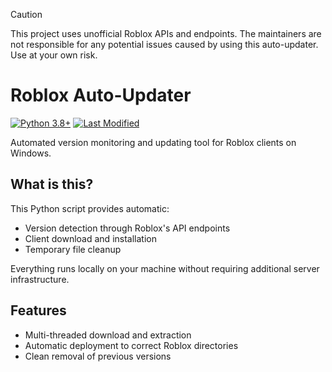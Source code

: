 [commits]: https://github.com/yourusername/roblox-autoupdater/commits
[badges/last-modified]: https://img.shields.io/github/last-commit/yourusername/roblox-autoupdater?label=Last%20Updated

> [!CAUTION]
> This project uses unofficial Roblox APIs and endpoints. The maintainers are not responsible for any potential issues caused by using this auto-updater. Use at your own risk.

# Roblox Auto-Updater

[![Python 3.8+](https://img.shields.io/badge/python-3.8+-blue.svg)](https://www.python.org/downloads/)
[![Last Modified][badges/last-modified]][commits]

Automated version monitoring and updating tool for Roblox clients on Windows.

## What is this?

This Python script provides automatic:
- Version detection through Roblox's API endpoints
- Client download and installation
- Temporary file cleanup

Everything runs locally on your machine without requiring additional server infrastructure.

## Features

- Multi-threaded download and extraction
- Automatic deployment to correct Roblox directories
- Clean removal of previous versions
